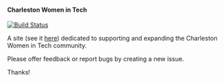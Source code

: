 #### Charleston Women in Tech

[![Build Status](https://travis-ci.org/Women-In-Tech-CHS/wit.svg)](https://travis-ci.org/Women-In-Tech-CHS/wit)

A site (see it [here](http://www.charlestonwomenintech.com)) dedicated to supporting and expanding the Charleston Women in Tech community.

Please offer feedback or report bugs by creating a new issue.

Thanks!
